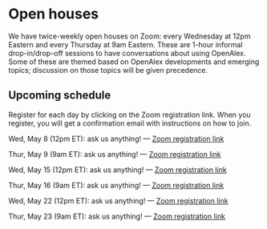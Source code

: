 # Open houses

We have twice-weekly open houses on Zoom: every Wednesday at 12pm Eastern and every Thursday at 9am Eastern. These are 1-hour informal drop-in/drop-off sessions to have conversations about using OpenAlex. Some of these are themed based on OpenAlex developments and emerging topics; discussion on those topics will be given precedence.

## Upcoming schedule

Register for each day by clicking on the Zoom registration link. When you register, you will get a confirmation email with instructions on how to join.

Wed, May 8 (12pm ET): ask us anything! — [Zoom registration link](https://zoom.us/meeting/register/tJUqc--rrT4iEtyHuogAWO4P9qai3dAGKzWU)

Thur, May 9 (9am ET): ask us anything! — [Zoom registration link](https://zoom.us/meeting/register/tJEuceqppjgvE9RGrIfdC9GUWvTC7KueK-I4)

Wed, May 15 (12pm ET): ask us anything! — [Zoom registration link](https://zoom.us/meeting/register/tJUvcu6uqjgoG9IOChjefhj2yGFGzyOSTFC7)

Thur, May 16 (9am ET): ask us anything! — [Zoom registration link](https://zoom.us/meeting/register/tJArdumspz4rH9zzmzvT5yYwEgsiV7IqXY2C)

Wed, May 22 (12pm ET): ask us anything! — [Zoom registration link](https://zoom.us/meeting/register/tJAqce-rqT8sGNwLIYBSgIGlr547fMfRHl6Z)

Thur, May 23 (9am ET): ask us anything! — [Zoom registration link](https://zoom.us/meeting/register/tJcrcOyvqTsuEtQOLSsc8TLbXyKDR3dChITP)

